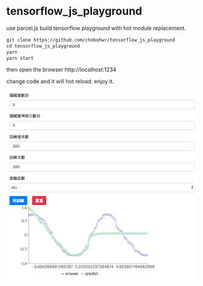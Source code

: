 # tensorflow_js_playground
use parcel.js build tensorflow playground with hot module replacement.

```shell
git clone https://github.com/chnbohwr/tensorflow_js_playground
cd tensorflow_js_playground
yarn
yarn start
```
then open the browser http://localhost:1234

change code and it will hot reload. enjoy it.

![Imgur](./screenshot.png)
